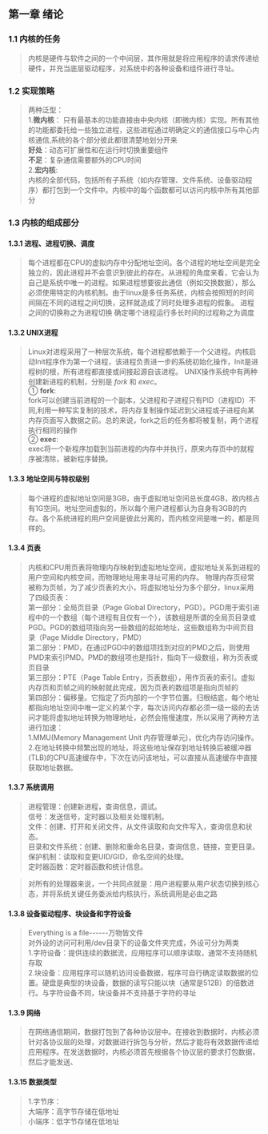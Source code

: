 ## 第一章 绪论
### 1.1 内核的任务
>内核是硬件与软件之间的一个中间层，其作用就是将应用程序的请求传递给硬件，并充当底层驱动程序，对系统中的各种设备和组件进行寻址。
### 1.2 实现策略
>两种泛型：<br>
>1.__微内核__：
>只有最基本的功能直接由中央内核（即微内核）实现。所有其他的功能都委托给一些独立进程，这些进程通过明确定义的通信接口与中心内核通信,系统的各个部分彼此都很清楚地划分开来 <br>
>**好处**：动态可扩展性和在运行时切换重要组件<br>
>**不足**：复杂通信需要额外的CPU时间<br>
>2.__宏内核__:<br>
>内核的全部代码，包括所有子系统（如内存管理、文件系统、设备驱动程序）都打包到一个文件中。内核中的每个函数都可以访问内核中所有其他部分
### 1.3 内核的组成部分
#### 1.3.1 进程、进程切换、调度
>每个进程都在CPU的虚拟内存中分配地址空间。各个进程的地址空间是完全独立的，因此进程并不会意识到彼此的存在。从进程的角度来看，它会认为自己是系统中唯一的进程。如果进程想要彼此通信（例如交换数据），那么必须使用特定的内核机制。由于linux是多任务系统，内核会按照短的时间间隔在不同的进程之间切换，这样就造成了同时处理多进程的假象。
>进程之间的切换称之为进程切换
>确定哪个进程运行多长时间的过程称之为调度
#### 1.3.2 UNIX进程
>Linux对进程采用了一种层次系统，每个进程都依赖于一个父进程。内核启动Init程序作为第一个进程，该进程负责进一步的系统初始化操作，Init是进程树的根，所有进程都直接或间接起源自该进程。
>UNIX操作系统中有两种创建新进程的机制，分别是 *fork* 和 *exec*。<br>
>① __fork__:<br>
>fork可以创建当前进程的一个副本，父进程和子进程只有PID（进程ID）不同,利用一种写实复制的技术，将内存复制操作延迟到父进程或子进程向某内存页面写入数据之前。总的来说，fork之后的任务都将被复制，两个进程执行相同的操作<br>
>② __exec__:<br>
>exec将一个新程序加载到当前进程的内存中并执行，原来内存页中的就程序被清除，被新程序替换。
#### 1.3.3 地址空间与特权级别
>每个进程的虚拟地址空间是3GB，由于虚拟地址空间总长度4GB，故内核占有1G空间。地址空间虚拟的，所以每个用户进程都认为自身有3GB的内存。各个系统进程的用户空间是彼此分离的，而内核空间是唯一的，都是同样的。
#### 1.3.4 页表
>内核和CPU用页表将物理内存映射到虚拟地址空间，虚拟地址关系到进程的用户空间和内核空间，而物理地址用来寻址可用的内存。
>物理内存页经常被称为页帧，为了减少页表的大小，将虚拟地址分为多个部分，linux采用了四级页表：<br>
>第一部分：全局页目录（Page Global Directory，PGD）。PGD用于索引进程中的一个数组（每个进程有且仅有一个），该数组是所谓的全局页目录或PGD。PGD的数组项指向另一些数组的起始地址，这些数组称为中间页目录（Page Middle Directory，PMD）<br>
>第二部分：PMD，在通过PGD中的数组项找到对应的PMD之后，则使用PMD来索引PMD。PMD的数组项也是指针，指向下一级数组，称为页表或页目录<br>
>第三部分：PTE（Page Table Entry，页表数组），用作页表的索引。虚拟内存页和页帧之间的映射就此完成，因为页表的数组项是指向页帧的<br>
>第四部分：偏移量。它指定了页内部的一个字节位置。归根结底，每个地址都指向地址空间中唯一定义的某个字，每次访问内存都必须一级一级的去访问才能将虚拟地址转换为物理地址，必然会拖慢速度，所以采用了两种方法进行加速：<br>
>1.MMU(Memory Management Unit 内存管理单元)，优化内存访问操作。<br>
>2.在地址转换中频繁出现的地址，将这些地址保存到地址转换后被缓冲器(TLB)的CPU高速缓存中，下次在访问该地址，可以直接从高速缓存中直接获取地址数据。<br>
#### 1.3.7 系统调用
>进程管理：创建新进程，查询信息，调试。<br>
>信号：发送信号，定时器以及相关处理机制。<br>
>文件：创建、打开和关闭文件，从文件读取和向文件写入，查询信息和状态。<br>
>目录和文件系统：创建、删除和重命名目录，查询信息，链接，变更目录。<br>
>保护机制：读取和变更UID/GID，命名空间的处理。<br>
>定时器函数：定时器函数和统计信息。<br>

>对所有的处理器来说，一个共同点就是：用户进程要从用户状态切换到核心态，并将系统关键任务委派给内核执行，系统调用是必由之路<br>
#### 1.3.8 设备驱动程序、块设备和字符设备
>Everything is a file------万物皆文件<br>
>对外设的访问可利用/dev目录下的设备文件夹完成，外设可分为两类<br>
>1.字符设备：提供连续的数据流，应用程序可以顺序读取，通常不支持随机存取<br>
>2.块设备：应用程序可以随机访问设备数据，程序可自行确定读取数据的位置。硬盘是典型的块设备，数据的读写只能以块（通常是512B）的倍数进行。与字符设备不同，块设备并不支持基于字符的寻址<br>
#### 1.3.9 网络
>在网络通信期间，数据打包到了各种协议层中。在接收到数据时，内核必须针对各协议层的处理，对数据进行拆包与分析，然后才能将有效数据传递给应用程序。在发送数据时，内核必须首先根据各个协议层的要求打包数据，然后才能发送、
#### 1.3.15 数据类型
>1.字节序：<br>
>大端序：高字节存储在低地址<br>
>小端序：低字节存储在低地址<br>











